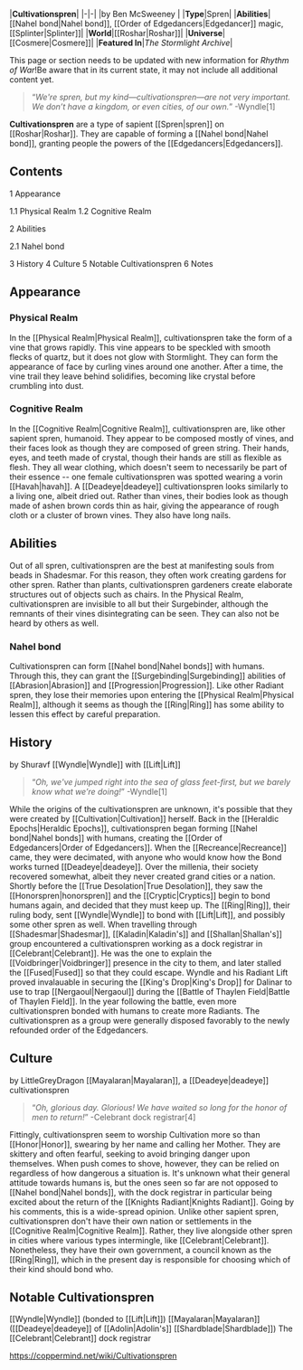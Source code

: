 |**Cultivationspren**|
|-|-|
|by  Ben McSweeney |
|**Type**|Spren|
|**Abilities**|[[Nahel bond\|Nahel bond]], [[Order of Edgedancers\|Edgedancer]] magic, [[Splinter\|Splinter]]|
|**World**|[[Roshar\|Roshar]]|
|**Universe**|[[Cosmere\|Cosmere]]|
|**Featured In**|*The Stormlight Archive*|

This page or section needs to be updated with new information for *Rhythm of War*!Be aware that in its current state, it may not include all additional content yet.

>“*We're spren, but my kind—cultivationspren—are not very important. We don’t have a kingdom, or even cities, of our own.*”
\-Wyndle[1]


**Cultivationspren** are a type of sapient [[Spren\|spren]] on [[Roshar\|Roshar]]. They are capable of forming a [[Nahel bond\|Nahel bond]], granting people the powers of the [[Edgedancers\|Edgedancers]].

## Contents

1 Appearance

1.1 Physical Realm
1.2 Cognitive Realm


2 Abilities

2.1 Nahel bond


3 History
4 Culture
5 Notable Cultivationspren
6 Notes


## Appearance
### Physical Realm
In the [[Physical Realm\|Physical Realm]], cultivationspren take the form of a vine that grows rapidly. This vine appears to be speckled with smooth flecks of quartz, but it does not glow with Stormlight. They can form the appearance of face by curling vines around one another. After a time, the vine trail they leave behind solidifies, becoming like crystal before crumbling into dust.

### Cognitive Realm
In the [[Cognitive Realm\|Cognitive Realm]], cultivationspren are, like other sapient spren, humanoid. They appear to be composed mostly of vines, and their faces look as though they are composed of green string. Their hands, eyes, and teeth made of crystal, though their hands are still as flexible as flesh.
They all wear clothing, which doesn't seem to necessarily be part of their essence -- one female cultivationspren was spotted wearing a vorin [[Havah\|havah]].
A [[Deadeye\|deadeye]] cultivationspren looks similarly to a living one, albeit dried out. Rather than vines, their bodies look as though made of ashen brown cords thin as hair, giving the appearance of rough cloth or a cluster of brown vines. They also have long nails.

## Abilities
Out of all spren, cultivationspren are the best at manifesting souls from beads in Shadesmar. For this reason, they often work creating gardens for other spren. Rather than plants, cultivationspren gardeners create elaborate structures out of objects such as chairs.
In the Physical Realm, cultivationspren are invisible to all but their Surgebinder, although the remnants of their vines disintegrating can be seen. They can also not be heard by others as well.

### Nahel bond
Cultivationspren can form [[Nahel bond\|Nahel bonds]] with humans. Through this, they can grant the [[Surgebinding\|Surgebinding]] abilities of [[Abrasion\|Abrasion]] and [[Progression\|Progression]]. Like other Radiant spren, they lose their memories upon entering the [[Physical Realm\|Physical Realm]], although it seems as though the [[Ring\|Ring]] has some ability to lessen this effect by careful preparation.

## History
 by  Shuravf  [[Wyndle\|Wyndle]] with [[Lift\|Lift]]
>“*Oh, we've jumped right into the sea of glass feet-first, but we barely know what we’re doing!*”
\-Wyndle[1]


While the origins of the cultivationspren are unknown, it's possible that they were created by [[Cultivation\|Cultivation]] herself. Back in the [[Heraldic Epochs\|Heraldic Epochs]], cultivationspren began forming [[Nahel bond\|Nahel bonds]] with humans, creating the [[Order of Edgedancers\|Order of Edgedancers]]. When the [[Recreance\|Recreance]] came, they were decimated, with anyone who would know how the Bond works turned [[Deadeye\|deadeye]]. Over the millenia, their society recovered somewhat, albeit they never created grand cities or a nation.
Shortly before the [[True Desolation\|True Desolation]], they saw the [[Honorspren\|honorspren]] and the [[Cryptic\|Cryptics]] begin to bond humans again, and decided that they must keep up. The [[Ring\|Ring]], their ruling body, sent [[Wyndle\|Wyndle]] to bond with [[Lift\|Lift]], and possibly some other spren as well.
When travelling through [[Shadesmar\|Shadesmar]], [[Kaladin\|Kaladin's]] and [[Shallan\|Shallan's]] group encountered a cultivationspren working as a dock registrar in [[Celebrant\|Celebrant]]. He was the one to explain the [[Voidbringer\|Voidbringer]] presence in the city to them, and later stalled the [[Fused\|Fused]] so that they could escape. Wyndle and his Radiant Lift proved invalauable in securing the [[King's Drop\|King's Drop]] for Dalinar to use to trap [[Nergaoul\|Nergaoul]] during the [[Battle of Thaylen Field\|Battle of Thaylen Field]].
In the year following the battle, even more cultivationspren bonded with humans to create more Radiants. The cultivationspren as a group were generally disposed favorably to the newly refounded order of the Edgedancers.

## Culture
 by  LittleGreyDragon  [[Mayalaran\|Mayalaran]], a [[Deadeye\|deadeye]] cultivationspren
>“*Oh, glorious day. Glorious! We have waited so long for the honor of men to return!*”
\-Celebrant dock registrar[4]


Fittingly, cultivationspren seem to worship Cultivation more so than [[Honor\|Honor]], swearing by her name and calling her Mother. They are skittery and often fearful, seeking to avoid bringing danger upon themselves. When push comes to shove, however, they can be relied on regardless of how dangerous a situation is.
It's unknown what their general attitude towards humans is, but the ones seen so far are not opposed to [[Nahel bond\|Nahel bonds]], with the dock registrar in particular being excited about the return of the [[Knights Radiant\|Knights Radiant]]. Going by his comments, this is a wide-spread opinion.
Unlike other sapient spren, cultivationspren don't have their own nation or settlements in the [[Cognitive Realm\|Cognitive Realm]]. Rather, they live alongside other spren in cities where various types intermingle, like [[Celebrant\|Celebrant]]. Nonetheless, they have their own government, a council known as the [[Ring\|Ring]], which in the present day is responsible for choosing which of their kind should bond who.

## Notable Cultivationspren
[[Wyndle\|Wyndle]] (bonded to [[Lift\|Lift]])
[[Mayalaran\|Mayalaran]] ([[Deadeye\|deadeye]] of [[Adolin\|Adolin's]] [[Shardblade\|Shardblade]])
The [[Celebrant\|Celebrant]] dock registrar


https://coppermind.net/wiki/Cultivationspren